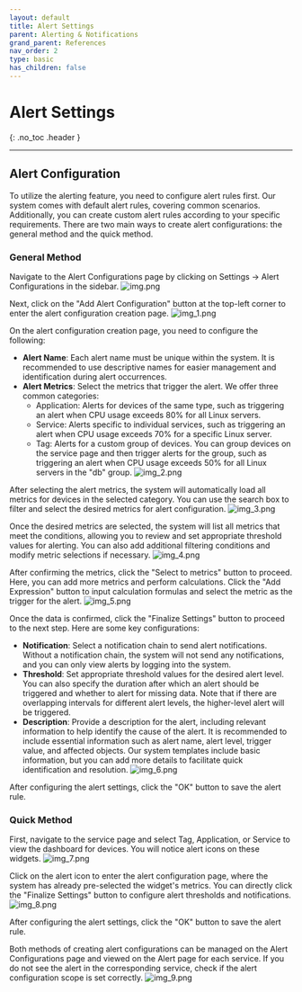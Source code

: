 ```yaml
---
layout: default
title: Alert Settings
parent: Alerting & Notifications
grand_parent: References
nav_order: 2
type: basic
has_children: false
---
```


# Alert Settings

{: .no_toc .header }

----

## Alert Configuration

To utilize the alerting feature, you need to configure alert rules first. Our system comes with default alert rules, covering common scenarios. Additionally, you can create custom alert rules according to your specific requirements. There are two main ways to create alert configurations: the general method and the quick method.

### General Method

Navigate to the Alert Configurations page by clicking on Settings -> Alert Configurations in the sidebar.
![img.png](img.png)

Next, click on the "Add Alert Configuration" button at the top-left corner to enter the alert configuration creation page.
![img_1.png](img_1.png)

On the alert configuration creation page, you need to configure the following:
- **Alert Name**: Each alert name must be unique within the system. It is recommended to use descriptive names for easier management and identification during alert occurrences.
- **Alert Metrics**: Select the metrics that trigger the alert. We offer three common categories:
   - Application: Alerts for devices of the same type, such as triggering an alert when CPU usage exceeds 80% for all Linux servers.
   - Service: Alerts specific to individual services, such as triggering an alert when CPU usage exceeds 70% for a specific Linux server.
   - Tag: Alerts for a custom group of devices. You can group devices on the service page and then trigger alerts for the group, such as triggering an alert when CPU usage exceeds 50% for all Linux servers in the "db" group.
     ![img_2.png](img_2.png)

After selecting the alert metrics, the system will automatically load all metrics for devices in the selected category. You can use the search box to filter and select the desired metrics for alert configuration.
![img_3.png](img_3.png)

Once the desired metrics are selected, the system will list all metrics that meet the conditions, allowing you to review and set appropriate threshold values for alerting. You can also add additional filtering conditions and modify metric selections if necessary.
![img_4.png](img_4.png)

After confirming the metrics, click the "Select to metrics" button to proceed. Here, you can add more metrics and perform calculations. Click the "Add Expression" button to input calculation formulas and select the metric as the trigger for the alert.
![img_5.png](img_5.png)

Once the data is confirmed, click the "Finalize Settings" button to proceed to the next step. Here are some key configurations:
- **Notification**: Select a notification chain to send alert notifications. Without a notification chain, the system will not send any notifications, and you can only view alerts by logging into the system.
- **Threshold**: Set appropriate threshold values for the desired alert level. You can also specify the duration after which an alert should be triggered and whether to alert for missing data. Note that if there are overlapping intervals for different alert levels, the higher-level alert will be triggered.
- **Description**: Provide a description for the alert, including relevant information to help identify the cause of the alert. It is recommended to include essential information such as alert name, alert level, trigger value, and affected objects. Our system templates include basic information, but you can add more details to facilitate quick identification and resolution.
  ![img_6.png](img_6.png)

After configuring the alert settings, click the "OK" button to save the alert rule.

### Quick Method

First, navigate to the service page and select Tag, Application, or Service to view the dashboard for devices. You will notice alert icons on these widgets.
![img_7.png](img_7.png)

Click on the alert icon to enter the alert configuration page, where the system has already pre-selected the widget's metrics. You can directly click the "Finalize Settings" button to configure alert thresholds and notifications.
![img_8.png](img_8.png)

After configuring the alert settings, click the "OK" button to save the alert rule.

Both methods of creating alert configurations can be managed on the Alert Configurations page and viewed on the Alert page for each service. If you do not see the alert in the corresponding service, check if the alert configuration scope is set correctly.
![img_9.png](img_9.png)


